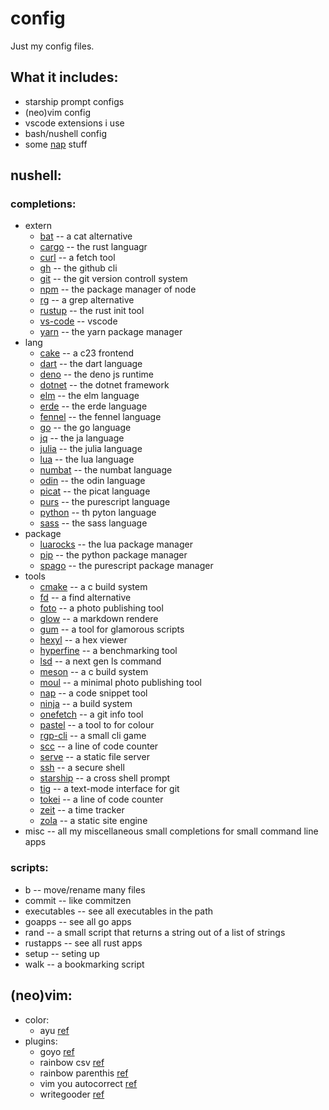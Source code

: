 # config

Just my config files.

## What it includes:

- starship prompt configs
- (neo)vim config
- vscode extensions i use
- bash/nushell config
- some [nap](https://github.com/maaslalani/nap) stuff

## nushell:

### completions:

- extern
  - [bat](https://github.com/sharkdp/bat) -- a cat alternative
  - [cargo](https://www.rust-lang.org) -- the rust languagr
  - [curl](https://curl.se) -- a fetch tool
  - [gh](https://cli.github.com) -- the github cli
  - [git](https://git-scm.com) -- the git version controll system
  - [npm](https://nodejs.org/en) -- the package manager of node
  - [rg](https://github.com/BurntSushi/ripgrep) -- a grep alternative
  - [rustup](https://www.rust-lang.org) -- the rust init tool
  - [vs-code](https://code.visualstudio.com) -- vscode
  - [yarn](https://yarnpkg.com) -- the yarn package manager
- lang
  - [cake](https://github.com/thradams/cake) -- a c23 frontend
  - [dart](https://dart.dev) -- the dart language
  - [deno](https://deno.com) -- the deno js runtime
  - [dotnet](https://dotnet.microsoft.com/en-us/) -- the dotnet framework
  - [elm](https://elm-lang.org) -- the elm language
  - [erde](https://github.com/erde-lang/erde) -- the erde language
  - [fennel](https://github.com/bakpakin/Fennel) -- the fennel language
  - [go](https://go.dev) -- the go language
  - [jq](https://jqlang.org) -- the ja language
  - [julia](https://julialang.org) -- the julia language
  - [lua](https://www.lua.org) -- the lua language
  - [numbat](https://numbat.dev) -- the numbat language
  - [odin](https://odin-lang.org) -- the odin language
  - [picat](https://picat-lang.org) -- the picat language
  - [purs](https://www.purescript.org) -- the purescript language
  - [python](https://www.python.org) -- th pyton language
  - [sass](https://sass-lang.com) -- the sass language
- package
  - [luarocks](https://luarocks.org) -- the lua package manager
  - [pip](https://pypi.org/project/pip/) -- the python package manager
  - [spago](https://github.com/purescript/spago) -- the purescript package manager
- tools
  - [cmake](https://cmake.org) -- a c build system
  - [fd](https://github.com/sharkdp/fd) -- a find alternative
  - [foto](https://github.com/waynezhang/foto) -- a photo publishing tool
  - [glow](https://github.com/charmbracelet/glow) -- a markdown rendere
  - [gum](https://github.com/charmbracelet/gum) -- a tool for glamorous scripts
  - [hexyl](https://github.com/sharkdp/hexyl) -- a hex viewer
  - [hyperfine](https://github.com/sharkdp/hyperfine) -- a benchmarking tool
  - [lsd](https://github.com/lsd-rs/lsd) -- a next gen ls command
  - [meson](https://mesonbuild.com) -- a c build system
  - [moul](https://github.com/moul-co/moul) -- a minimal photo publishing tool
  - [nap](https://github.com/maaslalani/nap) -- a code snippet tool
  - [ninja](https://ninja-build.org) -- a build system
  - [onefetch](https://github.com/o2sh/onefetch) -- a git info tool
  - [pastel](https://github.com/sharkdp/pastel) -- a tool to for colour
  - [rgp-cli](https://github.com/facundoolano/rpg-cli) -- a small cli game
  - [scc](https://github.com/boyter/scc) -- a line of code counter
  - [serve](https://github.com/vercel/serve) -- a static file server
  - [ssh](https://www.openssh.com) -- a secure shell
  - [starship](https://starship.rs) -- a cross shell prompt
  - [tig](https://github.com/jonas/tig) -- a text-mode interface for git
  - [tokei](https://github.com/XAMPPRocky/tokei) -- a line of code counter
  - [zeit](https://github.com/mrusme/zeit) -- a time tracker
  - [zola](https://www.getzola.org) -- a static site engine
- misc -- all my miscellaneous small completions for small command line apps

### scripts:

- b -- move/rename many files
- commit -- like commitzen
- executables -- see all executables in the path
- goapps -- see all go apps
- rand -- a small script that returns a string out of a list of strings
- rustapps -- see all rust apps
- setup -- seting up
- walk -- a bookmarking script

## (neo)vim:

- color:
  - ayu [ref](https://github.com/ayu-theme/ayu-vim)
- plugins:
  - goyo [ref](https://github.com/junegunn/goyo.vim)
  - rainbow csv [ref](https://github.com/mechatroner/rainbow_csv)
  - rainbow parenthis [ref](https://github.com/junegunn/rainbow_parentheses.vim)
  - vim you autocorrect [ref](https://github.com/sedm0784/vim-you-autocorrect)
  - writegooder [ref](https://github.com/JKirchartz/writegooder.vim)
